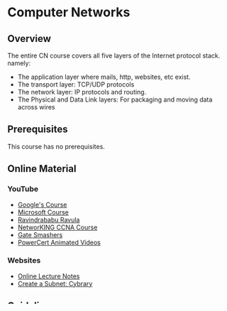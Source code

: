 # Computer Networks

## Overview

The entire CN course covers all five layers of the Internet protocol stack. namely: 
* The application layer where mails, http, websites, etc exist. 
* The transport layer: TCP/UDP protocols
* The network layer: IP protocols and routing. 
* The Physical and Data Link layers: For packaging and moving data across wires

## Prerequisites

This course has no prerequisites.

## Online Material

### YouTube

* [Google's Course](https://www.coursera.org/learn/computer-networking?specialization=google-it-support)
* [Microsoft Course](https://www.youtube.com/watch?v=svkGASq8mNM&t=9772s)
* [Ravindrababu Ravula](https://www.youtube.com/watch?v=UXMIxCYZu8o&list=PLEbnTDJUr_IegfoqO4iPnPYQui46QqT0j)
* [NetworKING CCNA Course](https://www.youtube.com/watch?v=n2D1o-aM-2s&list=PLh94XVT4dq02frQRRZBHzvj2hwuhzSByN)
* [Gate Smashers](https://www.youtube.com/playlist?list=PLxCzCOWd7aiGFBD2-2joCpWOLUrDLvVV_)
* [PowerCert Animated Videos](https://www.youtube.com/playlist?list=PL7zRJGi6nMRzHkyXpGZJg3KfRSCrF15Jg)

### Websites
* [Online Lecture Notes](https://www.cse.iitk.ac.in/users/dheeraj/cs425//)
* [Create a Subnet: Cybrary](https://www.cybrary.it/skill-certification-course/subnetting-certification-training-course/)

## Guidelines
The textbook is certainly worth a read. Solutions to numericals can be found in the manuals in the drive. Google's networks course is a recommended supplement for beginners. PowerCert covers speicifc topics that you can search for. The reference book can be read for anyone looking at a deeper insight into design techniques. Wireshark can be entirely completed using the lab resources provided in the drive. 

## Drive
* [Computer Networks: Textbooks, References & Manuals](https://drive.google.com/open?id=1pLqjXFU2FkhHsaCkN_-0Vz1xtS4c9iDl)

This drive contains
* Textbook: Computer Networks: A Top Down Approach, Kurose & Ross.
* Solution Manual for Textbook.
* Reference Books: Tannenbaum, Computer Networks: A Systems Approach, DCN and TCP/IP by Forouzan.
* Solution Manuals for Reference books. 
* Lab Resources
